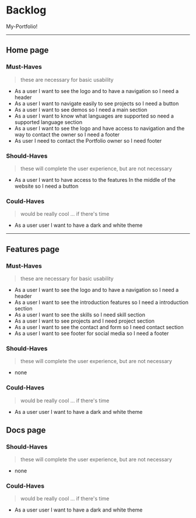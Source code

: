 # Backlog

My-Portfolio!

---

## Home page

### Must-Haves

> these are necessary for basic usability

- As a user I want to see the logo and to have a navigation so I need a header
- As a user I want to navigate easily to see projects so I need a button
- As a user I want to see demos so I need a main section
- As a user I want to know what languages are supported so need a supported
  language section
- As a user I want to see the logo and have access to navigation and the way to
  contact the owner so I need a footer
- As user I need to contact the Portfolio owner so I need footer

### Should-Haves

> these will complete the user experience, but are not necessary

- As a user I want to have access to the features In the middle of the website
  so I need a button

### Could-Haves

> would be really cool ... if there's time

- As a user user I want to have a dark and white theme

---

## Features page

### Must-Haves

> these are necessary for basic usability

- As a user I want to see the logo and to have a navigation so I need a header
- As a user I want to see the introduction features so I need a introduction
  section
- As a user I want to see the skills so I need skill section
- As a user I want to see projects and I need project section
- As a user I want to see the contact and form so I need contact section
- As a user I want to see footer for social media so I need a footer

### Should-Haves

> these will complete the user experience, but are not necessary

- none

### Could-Haves

> would be really cool ... if there's time

- As a user user I want to have a dark and white theme

## Docs page

### Should-Haves

> these will complete the user experience, but are not necessary

- none

### Could-Haves

> would be really cool ... if there's time

- As a user user I want to have a dark and white theme
